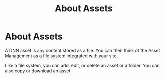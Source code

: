 ﻿---
uid: administrators-assets-overview
locale: en
title: About Assets
dnneditions: DNN Platform,Evoq Content,Evoq Engage
dnnversion: 09.02.00
related-topics: administrators-pages-templates-overview,administrators-microservices-overview,administrators-content-with-modules-overview,empty-recycle-bin
---

# About Assets

A DNN asset is any content stored as a file. You can then think of the Asset Management as a file system integrated with your site.

Like a file system, you can add, edit, or delete an asset or a folder. You can also copy or download an asset.
